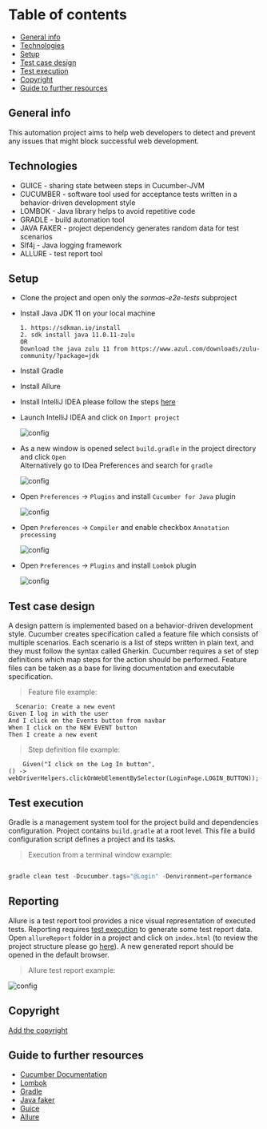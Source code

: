 # Table of contents

* [General info](#general-info)
* [Technologies](#technologies)
* [Setup](#setup)
* [Test case design](#test-case-design)
* [Test execution](#test-execution)
* [Copyright](#copyright)
* [Guide to further resources](#guide-to-further-resources)

## General info

This automation project aims to help web developers to detect and prevent any
issues that might block successful web development.

## Technologies

* GUICE - sharing state between steps in Cucumber-JVM
* CUCUMBER - software tool used for acceptance tests written in a
  behavior-driven development style
* LOMBOK - Java library helps to avoid repetitive code
* GRADLE - build automation tool
* JAVA FAKER  - project dependency generates random data for test scenarios
* Slf4j - Java logging framework
* ALLURE - test report tool

## Setup

* Clone the project and open only the *sormas-e2e-tests* subproject

* Install Java JDK 11 on your local machine

    ```text
    1. https://sdkman.io/install
    2. sdk install java 11.0.11-zulu
  OR 
  Download the java zulu 11 from https://www.azul.com/downloads/zulu-community/?package=jdk
    ```

* Install Gradle
* Install Allure
* Install IntelliJ IDEA please follow the steps [here](https://www.jetbrains.com/idea/)
* Launch IntelliJ IDEA and click on `Import project`

  ![config](./images/sc1.png)  

* As a new window is opened select `build.gradle`  in the project directory and
  click `Open`  
  Alternatively go to IDea Preferences and search for `gradle`

  ![config](./images/sc2.png)
* Open `Preferences` -> `Plugins` and install `Cucumber for Java` plugin

   ![config](./images/sc4.png)
* Open `Preferences` -> `Compiler` and enable checkbox `Annotation processing`

  ![config](./images/sc6.png)

* Open `Preferences` -> `Plugins` and install `Lombok` plugin

   ![config](./images/sc7.png)

## Test case design

A design pattern is implemented based on a behavior-driven development style.
Cucumber creates specification called a feature file which consists of
multiple scenarios. Each scenario is a list of steps written in plain text, and
they must follow the syntax called Gherkin. Cucumber requires a set of step
definitions which map steps for the action should be performed. Feature files
can be taken as a base for living documentation and executable specification.

> Feature file example:

```gherkin
  Scenario: Create a new event
Given I log in with the user
And I click on the Events button from navbar
When I click on the NEW EVENT button
Then I create a new event
```

> Step definition file example:

```gherkin
    Given("I click on the Log In button",
() -> webDriverHelpers.clickOnWebElementBySelector(LoginPage.LOGIN_BUTTON));
```

## Test execution

Gradle is a management system tool for the project build and dependencies
configuration. Project contains `build.gradle` at a root level.
This file a build configuration script defines a project and its tasks.

> Execution from a terminal window example:

````gradle

gradle clean test -Dcucumber.tags="@Login" -Denvironment=performance

````

## Reporting

Allure is a test report tool provides a nice visual representation of executed
tests. Reporting requires [test execution](#test-execution) to generate some
test report data.
Open `allureReport` folder in a project and click on `index.html` (to review
the project structure please go [here](#folder-structure-conventions)). A new
generated report should be opened in the default browser.

> Allure test report example:

![config](./images/sc8.png)

## Copyright

[Add the copyright](https://github.com/hzi-braunschweig/SORMAS-Project/blob/development/docs/ADDING_LICENSE.md)

## Guide to further resources

* [Cucumber Documentation](https://cucumber.io/docs/guides/)
* [Lombok](https://projectlombok.org/)
* [Gradle](https://gradle.org/)
* [Java faker](https://github.com/DiUS/java-faker)
* [Guice](http://www.thinkcode.se/blog/2017/08/16/sharing-state-between-steps-in-cucumberjvm-using-guice)
* [Allure](https://docs.qameta.io/allure/)
